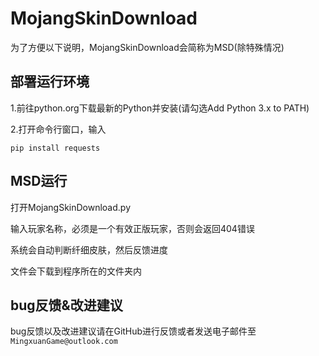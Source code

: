 MojangSkinDownload
================

为了方便以下说明，MojangSkinDownload会简称为MSD(除特殊情况)

部署运行环境
-------------

1.前往python.org下载最新的Python并安装(请勾选Add Python 3.x to PATH)

2.打开命令行窗口，输入
```
pip install requests
```

MSD运行
---------

打开MojangSkinDownload.py

输入玩家名称，必须是一个有效正版玩家，否则会返回404错误

系统会自动判断纤细皮肤，然后反馈进度

文件会下载到程序所在的文件夹内

bug反馈&改进建议
--------------

bug反馈以及改进建议请在GitHub进行反馈或者发送电子邮件至```MingxuanGame@outlook.com```




